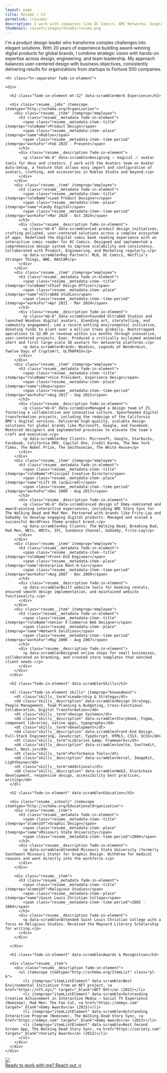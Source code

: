 ```yaml
---
layout: page
title: Résumé / CV
permalink: /resume/
description: I work with companies like DC Comics, AMC Networks, Google, and even The California DMV to create award-winning digital products for millions of people around the world.
thumbnail: /assets/images/thumbs/resume.png
---
```


<div class="resume">
  <div itemscope itemtype="http://schema.org/Person">
    <p itemprop="description" class="fade-in-element sub-heading !mt-4" data-scramble>I'm a product design leader who transforms complex challenges into elegant solutions. With 20 years of experience building award-winning digital products for global brands, I combine strategic vision with hands-on expertise across design, engineering, and team leadership. My approach balances user-centered design with business objectives, consistently delivering results for organizations from startups to Fortune 500 companies.</p>
    
    <hr class="hr-separator fade-in-element">

    <div>

      <h2 class="fade-in-element mt-12" data-scramble>Work Experience</h2>

      <div class="resume__jobs" itemscope itemtype="http://schema.org/Organization">
        <div class="resume__item" itemprop="employee">
          <h3 class="resume__metadata fade-in-element">
            <span class="resume__metadata-item--title" itemprop="roleName">Product Design</span>
            <span class="resume__metadata-item--place" itemprop="name">Roblox</span>
            <span class="resume__metadata-item--time-period" itemprop="worksFor">Feb 2025 - Present</span>
          </h3>
          <div class="resume__description fade-in-element">
            <p class="mb-6" data-scramble>Designing ✨ magical 🪄 avatar tools for devs and creators. I work with the Avatars team on Avatar Auto-Setup, a feature that allows easy import and configuration of avatars, clothing, and accessories in Roblox Studio and beyond.</p>
          </div>
        </div>
        <div class="resume__item" itemprop="employee">
          <h3 class="resume__metadata fade-in-element">
            <span class="resume__metadata-item--title" itemprop="roleName">Lead Product Designer</span>
            <span class="resume__metadata-item--place" itemprop="name">Candy Digital</span>
            <span class="resume__metadata-item--time-period" itemprop="worksFor">Mar 2024 - Oct 2024</span>
          </h3>
          <div class="resume__description fade-in-element">
            <p class="mb-6" data-scramble>Led product design initiatives, crafting polished, user-centered solutions across a complex ecosystem of apps. Redefined the digital comic book reading experience with an interactive comic reader for DC Comics. Designed and implemented a comprehensive design system to improve scalability and consistency. Collaborated with Product, Engineering, and Marketing regularly.</p>
            <p data-scramble>Key Partners: MLB, DC Comics, Netflix's Stranger Things, WWE, NASCAR</p>
          </div>
        </div>
        <div class="resume__item" itemprop="employee">
          <h3 class="resume__metadata fade-in-element">
            <span class="resume__metadata-item--title" itemprop="roleName">Chief Design Officer</span>
            <span class="resume__metadata-item--place" itemprop="name">UltraDAO Studios</span>
            <span class="resume__metadata-item--time-period" itemprop="worksFor">Apr 2021 - Mar 2024</span>
          </h3>
          <div class="resume__description fade-in-element">
            <p class="mb-6" data-scramble>Founded UltraDAO Studios and launched Woodies digital avatars, blending art, storytelling, and community engagement. Led a record-setting environmental initiative, donating funds to plant over a million trees globally. Bootstrapped operations to $2.6M in revenue within six months through innovative, user-centered projects. Exec. Produced a critically acclaimed animated short and first large-scale 3D avatars for metaverse platforms.</p>
            <p data-scramble>Brands: Woodies, Legends of Wondermist, Twelve Days of CryptoArt, ULTRAPASS</p>
          </div>
        </div>
        <div class="resume__item" itemprop="employee">
          <h3 class="resume__metadata fade-in-element">
            <span class="resume__metadata-item--title" itemprop="roleName">Vice President, Experience Design</span>
            <span class="resume__metadata-item--place" itemprop="name">10up</span>
            <span class="resume__metadata-item--time-period" itemprop="worksFor">Aug 2017 - Sep 2021</span>
          </h3>
          <div class="resume__description fade-in-element">
            <p class="mb-6" data-scramble>Managed a design team of 25, fostering a collaborative and innovative culture. Spearheaded digital transformation projects, including the redesign of the California DMV's digital services. Delivered high-quality, scalable design solutions for global brands like Microsoft, Google, and Facebook. Mentored designers and implemented processes to elevate the team's craft and execution.</p>
            <p data-scramble>Key Clients: Microsoft, Google, Starbucks, Facebook, California DMV, Capital One, Credit Karma, The New York Times, The Nobel Prize, The Smithsonian, The White House</p>
          </div>
        </div>
        <div class="resume__item" itemprop="employee">
          <h3 class="resume__metadata fade-in-element">
            <span class="resume__metadata-item--title" itemprop="roleName">Principal Creative Director</span>
            <span class="resume__metadata-item--place" itemprop="name">Lift UX (acquired)</span>
            <span class="resume__metadata-item--time-period" itemprop="worksFor">Dec 2009 - Aug 2017</span>
          </h3>
          <div class="resume__description fade-in-element">
            <p class="mb-6" data-scramble>Led design of Emmy-nominated and award-winning interactive experiences, including AMC Story Sync for The Walking Dead and Mad Men. Partnered with brands like Frito-Lay and GoDaddy to develop engaging digital products. Managed and scaled a successful WordPress theme product brand.</p>
            <p data-scramble>Key Clients: The Walking Dead, Breaking Bad, Mad Men, WEtv, AMCtv, IFC, Sundance Channel, GoDaddy, Frito-Lay</p>
          </div>
        </div>
        <div class="resume__item" itemprop="employee">
          <h3 class="resume__metadata fade-in-element">
            <span class="resume__metadata-item--title" itemprop="roleName">Front-End Engineer</span>
            <span class="resume__metadata-item--place" itemprop="name">Enterprise Rent-A-Car</span>
            <span class="resume__metadata-item--time-period" itemprop="worksFor">Aug 2007 - Dec 2009</span>
          </h3>
          <div class="resume__description fade-in-element">
            <p data-scramble>Built website tools for booking rentals, ensured smooth design implementation, and maintained website functionality.</p>
          </div>
        </div>
        <div class="resume__item" itemprop="employee">
          <h3 class="resume__metadata fade-in-element">
            <span class="resume__metadata-item--title" itemprop="roleName">Senior E-Commerce Web Designer</span>
            <span class="resume__metadata-item--place" itemprop="name">Network Solutions</span>
            <span class="resume__metadata-item--time-period" itemprop="worksFor">May 2006 - Aug 2007</span>
          </h3>
          <div class="resume__description fade-in-element">
            <p data-scramble>Designed online shops for small businesses, collaborated on branding, and created store templates that matched client needs.</p>
          </div>
        </div>
      </div>

      <h2 class="fade-in-element" data-scramble>Skills</h2>

      <dl class="fade-in-element skills" itemprop="knowsAbout">
        <dt class="skills__term">Leadership & Strategy</dt>
        <dd class="skills__description" data-scramble>Design Strategy, People Management, Team Planning & Budgeting, Cross-Functional Collaboration, Digital Transformation</dd>
        <dt class="skills__term">Design Systems</dt>
        <dd class="skills__description" data-scramble>Storybook, Figma, component libraries, native apps, typography</dd>
        <dt class="skills__term">Development</dt>
        <dd class="skills__description" data-scramble>Front-End Design, Full-Stack Engineering, JavaScript, TypeScript, HTML5, CSS3, SCSS</dd>
        <dt class="skills__term">Libraries &amp; Frameworks</dt>
        <dd class="skills__description" data-scramble>Svelte, SvelteKit, React, Next.js</dd>
        <dt class="skills__term">Performance Tools</dt>
        <dd class="skills__description" data-scramble>Vercel, ImageKit, Lighthouse</dd>
        <dt class="skills__term">Additional</dt>
        <dd class="skills__description" data-scramble>Web3, blockchain development, responsive design, accessibility best practices, writing</dd>
      </dl>

      <h2 class="fade-in-element" data-scramble>Education</h2>

      <div class="resume__schools" itemscope itemtype="http://schema.org/EducationalOrganization">
        <div class="resume__item">
          <h3 class="resume__metadata fade-in-element">
            <span class="resume__metadata-item--title" itemprop="alumniOf">Graphic Design</span>
            <span class="resume__metadata-item--place" itemprop="name">Missouri State University</span>
            <span class="resume__metadata-item--time-period">2004</span>
          </h3>
          <div class="resume__description fade-in-element">
            <p data-scramble>Attended Missouri State University (formerly Southwest Missouri State) for Graphic Design. Withdrew for medical reasons and went directly into the workforce.</p>
          </div>
        </div>

        <div class="resume__item">
          <h3 class="resume__metadata fade-in-element">
            <span class="resume__metadata-item--title" itemprop="alumniOf">Religious Studies</span>
            <span class="resume__metadata-item--place" itemprop="name">Saint Louis Christian College</span>
            <span class="resume__metadata-item--time-period">2002 - 2004</span>
          </h3>
          <div class="resume__description fade-in-element">
            <p data-scramble>Attended Saint Louis Christian College with a focus on Religious Studies. Received the Maynard Literary Scholarship for writing.</p>
          </div>
        </div>

      </div>

      <h2 class="fade-in-element" data-scramble>Awards & Recognition</h2>

      <div class="resume__item">
        <div class="resume__description fade-in-element">
          <ul itemscope itemtype="http://schema.org/ItemList" class="pl-6">
            <li itemprop="itemListElement" data-scramble>Best Environmental Initiative from an NFT project, <a href="https://nft.nyc/" target="_blank">NFT NYC</a> (2022)</li>
            <li itemprop="itemListElement" data-scramble>Outstanding Creative Achievement in Interactive Media – Social TV Experience (Nominee), Mad Men: The Fan Cut, <a href="https://emmys.com" target="_blank">Emmy Awards</a> (2015)</li>
            <li itemprop="itemListElement" data-scramble>Outstanding Interactive Program (Nominee), The Walking Dead Story Sync, <a href="https://emmys.com" target="_blank">Emmy Awards</a> (2013)</li>
            <li itemprop="itemListElement" data-scramble>Best Second Screen App, The Walking Dead Story Sync, <a href="https://variety.com" target="_blank">Variety Awards</a> (2012)</li>
          </ul>
        </div>
      </div>
    </div>

  </div>
  <a href="/contact" class="contact-card fade-in-element">
    <img class="contact-card__image" src="/assets/images/profile-photo.png" />
    <div class="contact-card__content">
      <span class="contact-card__text" data-scramble>Ready to work with me?</span>
      <span class="contact-card__link">
        <span data-scramble>Reach out &rarr;</span>
      </span>
    </div>
  </a>
</div>
